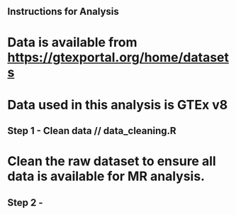 ## Instructions for Analysis ##

# Data is available from https://gtexportal.org/home/datasets
# Data used in this analysis is GTEx v8

## Step 1 - Clean data // data_cleaning.R
# Clean the raw dataset to ensure all data is available for MR analysis.

## Step 2 - 
